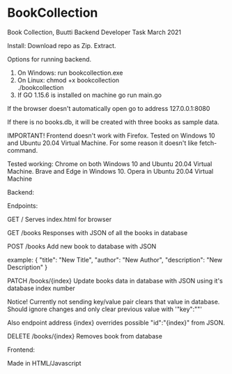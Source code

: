 # BookCollection
Book Collection, Buutti Backend Developer Task
March 2021 

Install:
Download repo as Zip.
Extract.

Options for running backend.

1. On Windows: run bookcollection.exe
2. On Linux: 
    chmod +x bookcollection  
    ./bookcollection
3. If GO 1.15.6 is installed on machine
    go run main.go

If the browser doesn't automatically open go to address 127.0.0.1:8080

If there is no books.db, it will be created with three books as sample data.

IMPORTANT!
Frontend doesn't work with Firefox. Tested on Windows 10 and Ubuntu 20.04 Virtual Machine.
For some reason it doesn't like fetch-command.

Tested working:
Chrome on both Windows 10 and Ubuntu 20.04 Virtual Machine.
Brave and Edge in Windows 10.
Opera in Ubuntu 20.04 Virtual Machine

Backend: 

Endpoints:

GET /
Serves index.html for browser

GET /books
Responses with JSON of all the books in database

POST /books
Add new book to database with JSON

example: 
    {
        "title": "New Title",
        "author": "New Author",
        "description": "New Description"
    }

PATCH /books/{index}
Update books data in database with JSON using it's database index number

Notice! 
Currently not sending key/value pair clears that value in database.
Should ignore changes and only clear previous value with '"key":""' 

Also endpoint address {index} overrides possible "id":"{index}" from JSON.

DELETE /books/{index}
Removes book from database

Frontend:

Made in HTML/Javascript

